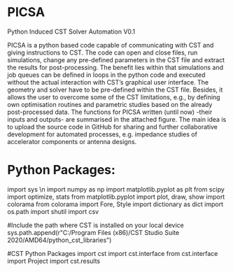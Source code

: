 # PICSA
Python Induced CST Solver Automation V0.1

PICSA is a python based code capable of communicating with CST
and giving instructions to CST. The code can open and close
files, run simulations, change any pre-defined parameters in
the CST file and extract the results for post-processing. The
benefit lies within that simulations and job queues can be
defined in loops in the python code and executed without the
actual interaction with CST’s graphical user interface. The 
geometry and solver have to be pre-defined within the CST
file. Besides, it allows the user to overcome some of the CST
limitations, e.g., by defining own optimisation routines and
parametric studies based on the already post-processed data.
The functions for PICSA written (until now) -their inputs and
outputs- are summarised in the attached figure. The main idea 
is to upload the source code in GitHub for sharing and further 
collaborative development for automated processes, e.g. impedance
studies of accelerator components or antenna designs.


# Python Packages: 
import sys \n
import numpy as np
import matplotlib.pyplot as plt
from scipy import optimize, stats
from matplotlib.pyplot import plot, draw, show
import colorama
from colorama import Fore, Style
import dictionary as dict
import os.path
import shutil
import csv



#Include the path where CST is installed on your local device
sys.path.append(r"C:/Program Files (x86)/CST Studio Suite 2020/AMD64/python_cst_libraries")

#CST Python Packages
import cst
import cst.interface
from cst.interface import Project
import cst.results
